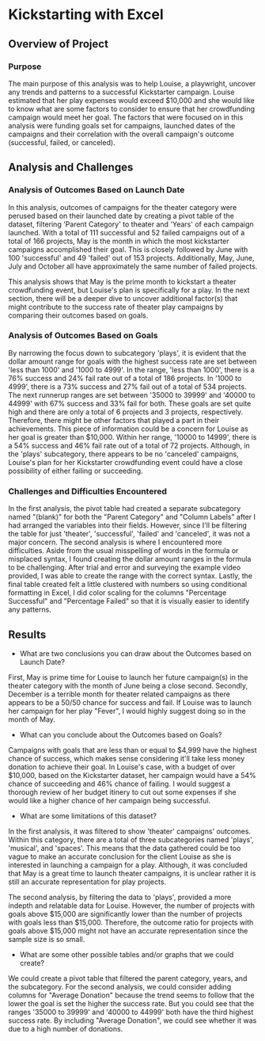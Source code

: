 # Kickstarting with Excel

## Overview of Project

### Purpose

The main purpose of this analysis was to help Louise, a playwright, uncover any trends and patterns to a successful Kickstarter campaign. Louise estimated that her play expenses would exceed $10,000 and she would like to know what are some factors to consider to ensure that her crowdfunding campaign would meet her goal. The factors that were focused on in this analysis were funding goals set for campaigns, launched dates of the campaigns and their correlation with the overall campaign's outcome (successful, failed, or canceled).

## Analysis and Challenges

### Analysis of Outcomes Based on Launch Date

In this analysis, outcomes of campaigns for the theater category were perused based on their launched date by creating a pivot table of the dataset, filtering 'Parent Category' to theater and 'Years' of each campaign launched.  With a total of 111 successful and 52 failed campaigns out of a total of 166 projects, May is the month in which the most kickstarter campaigns accomplished their goal.  This is closely followed by June with 100 'successful' and 49 'failed' out of 153 projects.  Additionally, May, June, July and 
October all have approximately the same number of failed projects.  



This analysis shows that May is the prime month to kickstart a theater crowdfunding event, but Louise's plan is specifically for a play. In the next section, there will 
be a deeper dive to uncover additional factor(s) that might contribute to the success rate of theater play campaigns by comparing their outcomes based on goals.

### Analysis of Outcomes Based on Goals

By narrowing the focus down to subcategory 'plays', it is evident that the dollar amount range for goals with the highest success rate are set between 'less than 1000' and 
'1000 to 4999'.  In the range, 'less than 1000', there is a 76% success and 24% fail rate out of a total of 186 projects.  In '1000 to 4999', there is a 73% success 
and 27% fail out of a total of 534 projects.  The next runnerup ranges are set between '35000 to 39999' and '40000 to 44999' with 67% success and 33% fail for both.  These goals are set quite high and there are only a total of 6 projects and 3 projects, respectively.  Therefore, there might be other factors that played a part in their
achievements.  This piece of information could be a concern for Louise as her goal is greater than $10,000.  Within her range, '10000 to 14999', there is a 54% success
and 46% fail rate out of a total of 72 projects.  Although, in the 'plays' subcategory, there appears to be no 'canceled' campaigns, Louise's plan for her Kickstarter crowdfunding event could have a close possibility of either failing or succeeding. 

### Challenges and Difficulties Encountered

In the first analysis, the pivot table had created a separate subcategory named "(blank)" for both the "Parent Category" and "Column Labels" after I had arranged the variables
into their fields.  However, since I'll be filtering the table for just 'theater', 'successful', 'failed' and 'canceled', it was not a major concern.  The second analysis 
is where I encountered more difficulties.  Aside from the usual misspelling of words in the formula or misplaced syntax, I found creating the dollar amount ranges in the formula
to be challenging.  After trial and error and surveying the example video provided, I was able to create the range with the correct syntax.  Lastly, the final table created felt a little clustered with numbers so using conditional formatting in Excel, I did color scaling for the columns "Percentage Successful" and "Percentage Failed" so that it is visually easier to identify any patterns. 

## Results

- What are two conclusions you can draw about the Outcomes based on Launch Date?

First, May is prime time for Louise to launch her future campaign(s) in the theater category with the month of June being a close second. Secondly, December is a terrible month
for theater related campaigns as there appears to be a 50/50 chance for success and fail. If Louise was to launch her campaign for her play "Fever", I would highly suggest doing so in the 
month of May.  

- What can you conclude about the Outcomes based on Goals?

Campaigns with goals that are less than or equal to $4,999 have the highest chance of success, which makes sense considering it'll take less money donation to achieve their goal.  In Louise's case, with a budget of over $10,000, based on the Kickstarter dataset, her campaign would have a 54% chance of succeeding and 46% chance of failing. I would suggest a thorough review of her budget itinery to cut out some expenses if she would like a higher chance of her campaign being successful. 

- What are some limitations of this dataset?

In the first analysis, it was filtered to show 'theater' campaigns' outcomes.  Within this category, there are a total of three subcategories named 'plays', 'musical', and 'spaces'. This means that the data gathered could be too vague to make an accurate conclusion for the client Louise as she is interested in launching a campaign for a play.  Although, it was concluded that May is a great time to launch theater campaigns, it is unclear rather it is still an accurate representation for play projects. 

The second analysis, by filtering the data to 'plays', provided a more indepth and relatable data for Louise.  However, the number of projects with goals above $15,000 are significantly lower than the number of projects with goals less than $15,000. Therefore, the outcome ratio for projects with goals above $15,000 might not have an accurate representation since the sample size is so small.   

- What are some other possible tables and/or graphs that we could create?

We could create a pivot table that filtered the parent category, years, and the subcategory. For the second analysis, we could consider adding columns for "Average Donation" because the trend seems to follow that the lower the goal is set the higher the success rate.  But you could see that the ranges '35000 to 39999' and '40000 to 44999' both have the third highest success rate.  By including "Average Donation", we could see whether it was due to a high number of donations.  
